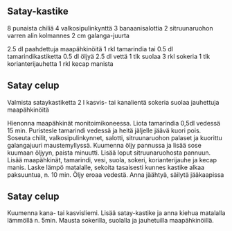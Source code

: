 
## Satay-kastike

8 punaista chiliä
4 valkosipulinkynttä
3 banaanisalottia
2 sitruunaruohon varren alin kolmannes
2 cm galanga-juurta

2.5 dl paahdettuja maapähkinöitä
1 rkl tamarindia tai 0.5 dl tamarindikastiketta
0.5 dl öljyä
2.5 dl vettä
1 tlk suolaa
3 rkl sokeria
1 tlk korianterijauhetta
1 rkl kecap manista

## Satay celup
Valmista sataykastiketta
2 l	kasvis- tai kanalientä
sokeria
suolaa
jauhettuja maapähkinöitä

Hienonna maapähkinät monitoimikoneessa.
Liota tamarindia 0,5dl vedessä 15 min. Puristesle tamarindi vedessä ja heitä jäljelle jäävä kuori pois.
Soseuta chilit, valkosipulinkynnet, salotti, sitruunaruohon palaset ja kuorittu galangajuuri maustemyllyssä.
Kuumenna öljy pannussa ja lisää sose kuumaan öljyyn, paista minuutti.
Lisää loput sitruunaruohosta pannuun.
Lisää maapähkinät, tamarindi, vesi, suola, sokeri, korianterijauhe ja kecap manis.
Laske lämpö matalalle, sekoita tasaisesti kunnes kastike alkaa paksuuntua, n. 10 min. Öljy eroaa vedestä.
Anna jäähtyä, säilytä jääkaapissa

## Satay celup
Kuumenna kana- tai kasvisliemi. Lisää satay-kastike ja anna kiehua matalalla lämmöllä n. 5min. Mausta sokerilla, suolalla ja jauhetuilla maapähkinöillä.

